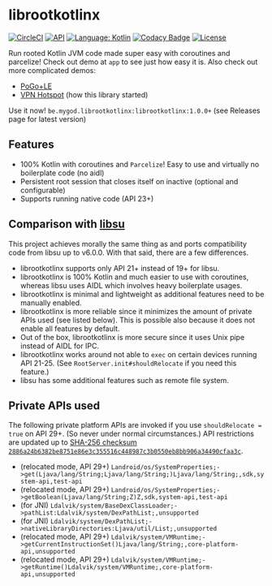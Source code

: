 # librootkotlinx

[![CircleCI](https://circleci.com/gh/Mygod/librootkotlinx.svg?style=shield)](https://circleci.com/gh/Mygod/librootkotlinx)
[![API](https://img.shields.io/badge/API-21%2B-brightgreen.svg?style=flat)](https://android-arsenal.com/api?level=21)
[![Language: Kotlin](https://img.shields.io/github/languages/top/Mygod/librootkotlinx.svg)](https://github.com/Mygod/librootkotlinx/search?l=kotlin)
[![Codacy Badge](https://app.codacy.com/project/badge/Grade/ae00f3cc581f4222a126ffafeeb70987)](https://www.codacy.com/gh/Mygod/librootkotlinx/dashboard?utm_source=github.com&amp;utm_medium=referral&amp;utm_content=Mygod/librootkotlinx&amp;utm_campaign=Badge_Grade)
[![License](https://img.shields.io/github/license/Mygod/librootkotlinx.svg)](LICENSE)

Run rooted Kotlin JVM code made super easy with coroutines and parcelize!
Check out demo at `app` to see just how easy it is.
Also check out more complicated demos:
* [PoGo+LE](https://github.com/Mygod/pogoplusle)
* [VPN Hotspot](https://github.com/Mygod/VPNHotspot) (how this library started)

Use it now!
`be.mygod.librootkotlinx:librootkotlinx:1.0.0+`
(see Releases page for latest version)

## Features

* 100% Kotlin with coroutines and `Parcelize`! Easy to use and virtually no boilerplate code (no aidl)
* Persistent root session that closes itself on inactive (optional and configurable)
* Supports running native code (API 23+)

## Comparison with [libsu](https://github.com/topjohnwu/libsu)

This project achieves morally the same thing as and ports compatibility code from libsu up to v6.0.0.
With that said, there are a few differences.

* librootkotlinx supports only API 21+ instead of 19+ for libsu.
* librootkotlinx is 100% Kotlin and much easier to use with coroutines,
  whereas libsu uses AIDL which involves heavy boilerplate usages.
* librootkotlinx is minimal and lightweight as additional features need to be manually enabled.
* librootkotlinx is more reliable since it minimizes the amount of private APIs used (see listed below).
  This is possible also because it does not enable all features by default.
* Out of the box, librootkotlinx is more secure since it uses Unix pipe instead of AIDL for IPC.
* librootkotlinx works around not able to `exec` on certain devices running API 21-25.
  (See `RootServer.init#shouldRelocate` if you need this feature.)
* libsu has some additional features such as remote file system.

## Private APIs used

The following private platform APIs are invoked if you use `shouldRelocate = true` on API 29+.
(So never under normal circumstances.)
API restrictions are updated up to [SHA-256 checksum `2886a24b6382be8751e86e3c355516c448987c3b0550eb8bb906a34490cfaa3c`](https://dl.google.com/developers/android/tm/non-sdk/hiddenapi-flags.csv).

* (relocated mode, API 29+) `Landroid/os/SystemProperties;->get(Ljava/lang/String;Ljava/lang/String;)Ljava/lang/String;,sdk,system-api,test-api`
* (relocated mode, API 29+) `Landroid/os/SystemProperties;->getBoolean(Ljava/lang/String;Z)Z,sdk,system-api,test-api`
* (for JNI) `Ldalvik/system/BaseDexClassLoader;->pathList:Ldalvik/system/DexPathList;,unsupported`
* (for JNI) `Ldalvik/system/DexPathList;->nativeLibraryDirectories:Ljava/util/List;,unsupported`
* (relocated mode, API 29+) `Ldalvik/system/VMRuntime;->getCurrentInstructionSet()Ljava/lang/String;,core-platform-api,unsupported`
* (relocated mode, API 29+) `Ldalvik/system/VMRuntime;->getRuntime()Ldalvik/system/VMRuntime;,core-platform-api,unsupported`
